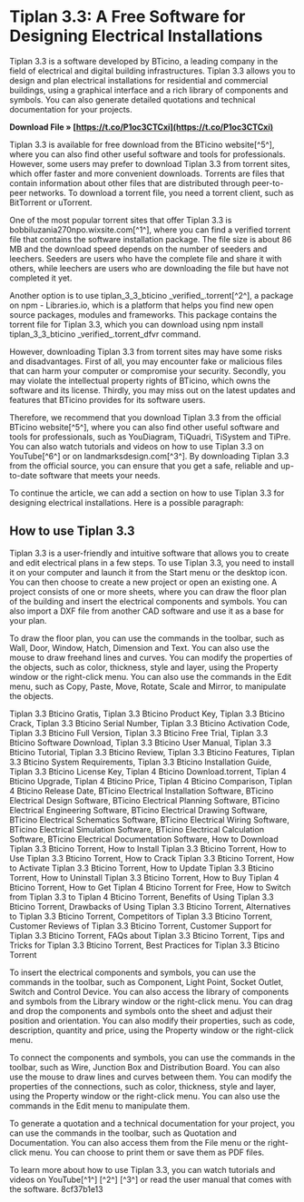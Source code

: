 # Tiplan 3.3: A Free Software for Designing Electrical Installations
 
Tiplan 3.3 is a software developed by BTicino, a leading company in the field of electrical and digital building infrastructures. Tiplan 3.3 allows you to design and plan electrical installations for residential and commercial buildings, using a graphical interface and a rich library of components and symbols. You can also generate detailed quotations and technical documentation for your projects.
 
**Download File » [https://t.co/P1oc3CTCxi](https://t.co/P1oc3CTCxi)**


 
Tiplan 3.3 is available for free download from the BTicino website[^5^], where you can also find other useful software and tools for professionals. However, some users may prefer to download Tiplan 3.3 from torrent sites, which offer faster and more convenient downloads. Torrents are files that contain information about other files that are distributed through peer-to-peer networks. To download a torrent file, you need a torrent client, such as BitTorrent or uTorrent.
 
One of the most popular torrent sites that offer Tiplan 3.3 is bobbiluzania270npo.wixsite.com[^1^], where you can find a verified torrent file that contains the software installation package. The file size is about 86 MB and the download speed depends on the number of seeders and leechers. Seeders are users who have the complete file and share it with others, while leechers are users who are downloading the file but have not completed it yet.
 
Another option is to use tiplan\_3\_3\_bticino \_verified\_.torrent[^2^], a package on npm - Libraries.io, which is a platform that helps you find new open source packages, modules and frameworks. This package contains the torrent file for Tiplan 3.3, which you can download using npm install tiplan\_3\_3\_bticino \_verified\_.torrent\_dfvr command.
 
However, downloading Tiplan 3.3 from torrent sites may have some risks and disadvantages. First of all, you may encounter fake or malicious files that can harm your computer or compromise your security. Secondly, you may violate the intellectual property rights of BTicino, which owns the software and its license. Thirdly, you may miss out on the latest updates and features that BTicino provides for its software users.
 
Therefore, we recommend that you download Tiplan 3.3 from the official BTicino website[^5^], where you can also find other useful software and tools for professionals, such as YouDiagram, TiQuadri, TiSystem and TiPre. You can also watch tutorials and videos on how to use Tiplan 3.3 on YouTube[^6^] or on landmarksdesign.com[^3^]. By downloading Tiplan 3.3 from the official source, you can ensure that you get a safe, reliable and up-to-date software that meets your needs.

To continue the article, we can add a section on how to use Tiplan 3.3 for designing electrical installations. Here is a possible paragraph:
  
## How to use Tiplan 3.3
 
Tiplan 3.3 is a user-friendly and intuitive software that allows you to create and edit electrical plans in a few steps. To use Tiplan 3.3, you need to install it on your computer and launch it from the Start menu or the desktop icon. You can then choose to create a new project or open an existing one. A project consists of one or more sheets, where you can draw the floor plan of the building and insert the electrical components and symbols. You can also import a DXF file from another CAD software and use it as a base for your plan.
 
To draw the floor plan, you can use the commands in the toolbar, such as Wall, Door, Window, Hatch, Dimension and Text. You can also use the mouse to draw freehand lines and curves. You can modify the properties of the objects, such as color, thickness, style and layer, using the Property window or the right-click menu. You can also use the commands in the Edit menu, such as Copy, Paste, Move, Rotate, Scale and Mirror, to manipulate the objects.
 
Tiplan 3.3 Bticino Gratis,  Tiplan 3.3 Bticino Product Key,  Tiplan 3.3 Bticino Crack,  Tiplan 3.3 Bticino Serial Number,  Tiplan 3.3 Bticino Activation Code,  Tiplan 3.3 Bticino Full Version,  Tiplan 3.3 Bticino Free Trial,  Tiplan 3.3 Bticino Software Download,  Tiplan 3.3 Bticino User Manual,  Tiplan 3.3 Bticino Tutorial,  Tiplan 3.3 Bticino Review,  Tiplan 3.3 Bticino Features,  Tiplan 3.3 Bticino System Requirements,  Tiplan 3.3 Bticino Installation Guide,  Tiplan 3.3 Bticino License Key,  Tiplan 4 Bticino Download.torrent,  Tiplan 4 Bticino Upgrade,  Tiplan 4 Bticino Price,  Tiplan 4 Bticino Comparison,  Tiplan 4 Bticino Release Date,  BTicino Electrical Installation Software,  BTicino Electrical Design Software,  BTicino Electrical Planning Software,  BTicino Electrical Engineering Software,  BTicino Electrical Drawing Software,  BTicino Electrical Schematics Software,  BTicino Electrical Wiring Software,  BTicino Electrical Simulation Software,  BTicino Electrical Calculation Software,  BTicino Electrical Documentation Software,  How to Download Tiplan 3.3 Bticino Torrent,  How to Install Tiplan 3.3 Bticino Torrent,  How to Use Tiplan 3.3 Bticino Torrent,  How to Crack Tiplan 3.3 Bticino Torrent,  How to Activate Tiplan 3.3 Bticino Torrent,  How to Update Tiplan 3.3 Bticino Torrent,  How to Uninstall Tiplan 3.3 Bticino Torrent,  How to Buy Tiplan 4 Bticino Torrent,  How to Get Tiplan 4 Bticino Torrent for Free,  How to Switch from Tiplan 3.3 to Tiplan 4 Bticino Torrent,  Benefits of Using Tiplan 3.3 Bticino Torrent,  Drawbacks of Using Tiplan 3.3 Bticino Torrent,  Alternatives to Tiplan 3.3 Bticino Torrent,  Competitors of Tiplan 3.3 Bticino Torrent,  Customer Reviews of Tiplan 3.3 Bticino Torrent,  Customer Support for Tiplan 3.3 Bticino Torrent,  FAQs about Tiplan 3.3 Bticino Torrent,  Tips and Tricks for Tiplan 3.3 Bticino Torrent,  Best Practices for Tiplan 3.3 Bticino Torrent
 
To insert the electrical components and symbols, you can use the commands in the toolbar, such as Component, Light Point, Socket Outlet, Switch and Control Device. You can also access the library of components and symbols from the Library window or the right-click menu. You can drag and drop the components and symbols onto the sheet and adjust their position and orientation. You can also modify their properties, such as code, description, quantity and price, using the Property window or the right-click menu.
 
To connect the components and symbols, you can use the commands in the toolbar, such as Wire, Junction Box and Distribution Board. You can also use the mouse to draw lines and curves between them. You can modify the properties of the connections, such as color, thickness, style and layer, using the Property window or the right-click menu. You can also use the commands in the Edit menu to manipulate them.
 
To generate a quotation and a technical documentation for your project, you can use the commands in the toolbar, such as Quotation and Documentation. You can also access them from the File menu or the right-click menu. You can choose to print them or save them as PDF files.
 
To learn more about how to use Tiplan 3.3, you can watch tutorials and videos on YouTube[^1^] [^2^] [^3^] or read the user manual that comes with the software.
 8cf37b1e13
 
